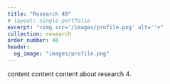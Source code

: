 ```yaml
---
title: "Research 40"
# layout: single-portfolio
excerpt: "<img src='/images/profile.png' alt=''>"
collection: research
order_number: 40
header: 
  og_image: "images/profile.png"
---
```

content content content about research 4.